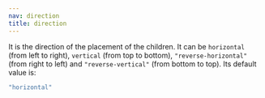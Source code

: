 ```yaml
---
nav: direction
title: direction
---
```


It is the direction of the placement of the children. It can be `horizontal` (from left to right), `vertical` (from top to bottom), `"reverse-horizontal"` (from right to left) and `"reverse-vertical"` (from bottom to top). Its default value is:

```javascript
"horizontal"
```
